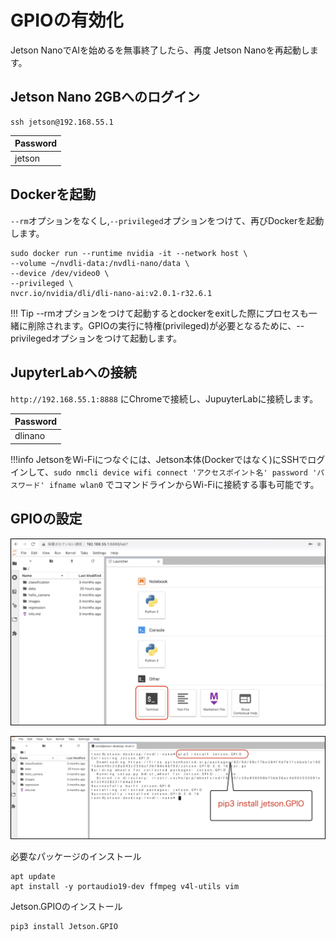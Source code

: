 # GPIOの有効化

Jetson NanoでAIを始めるを無事終了したら、再度 Jetson Nanoを再起動します。

## Jetson Nano 2GBへのログイン

```
ssh jetson@192.168.55.1
```

|Password|
|:--|
|jetson|

## Dockerを起動

`--rm`オプションをなくし,`--privileged`オプションをつけて、再びDockerを起動します。

```
sudo docker run --runtime nvidia -it --network host \
--volume ~/nvdli-data:/nvdli-nano/data \
--device /dev/video0 \
--privileged \
nvcr.io/nvidia/dli/dli-nano-ai:v2.0.1-r32.6.1
```

!!! Tip
    --rmオプションをつけて起動するとdockerをexitした際にプロセスも一緒に削除されます。GPIOの実行に特権(privileged)が必要となるために、--privilegedオプションをつけて起動します。

## JupyterLabへの接続

`http://192.168.55.1:8888` にChromeで接続し、JupuyterLabに接続します。

|Password|
|:--|
|dlinano|

!!!info
	JetsonをWi-Fiにつなぐには、Jetson本体(Dockerではなく)にSSHでログインして、`sudo nmcli device wifi connect 'アクセスポイント名' password 'パスワード' ifname wlan0` でコマンドラインからWi-Fiに接続する事も可能です。

## GPIOの設定

![](./img/gpio01.jpg)

![](./img/gpio02.jpg)

必要なパッケージのインストール

```
apt update
apt install -y portaudio19-dev ffmpeg v4l-utils vim
```

Jetson.GPIOのインストール

```
pip3 install Jetson.GPIO
```

